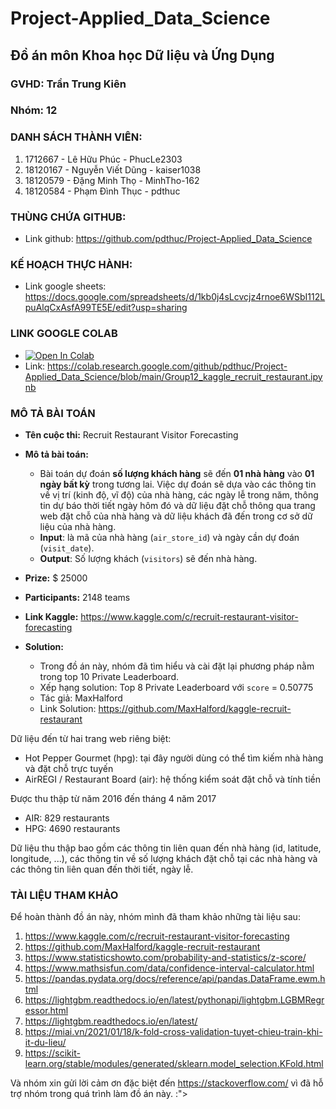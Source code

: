 # Project-Applied_Data_Science
## Đồ án môn Khoa học Dữ liệu và Ứng Dụng
### GVHD: Trần Trung Kiên
### Nhóm: 12
### DANH SÁCH THÀNH VIÊN:
  1. 1712667 - Lê Hữu Phúc - PhucLe2303
  2. 18120167 - Nguyễn Viết Dũng - kaiser1038
  3. 18120579 - Đặng Minh Thọ - MinhTho-162
  4. 18120584 - Phạm Đình Thục - pdthuc

### THÙNG CHỨA GITHUB:
- Link github: https://github.com/pdthuc/Project-Applied_Data_Science

### KẾ HOẠCH THỰC HÀNH:
- Link google sheets: https://docs.google.com/spreadsheets/d/1kb0j4sLcvcjz4rnoe6WSbI112LpuAlqCxAsfA99TE5E/edit?usp=sharing

### LINK GOOGLE COLAB
- [![Open In Colab](https://colab.research.google.com/assets/colab-badge.svg)](https://colab.research.google.com/github/pdthuc/Project-Applied_Data_Science/blob/main/Group12_kaggle_recruit_restaurant.ipynb)
- Link: https://colab.research.google.com/github/pdthuc/Project-Applied_Data_Science/blob/main/Group12_kaggle_recruit_restaurant.ipynb

### MÔ TẢ BÀI TOÁN
- **Tên cuộc thi:** Recruit Restaurant Visitor Forecasting
- **Mô tả bài toán:** 
    - Bài toán dự đoán **số lượng khách hàng** sẽ đến **01 nhà hàng** vào **01 ngày bất kỳ** trong tương lai. Việc dự đoán sẽ dựa vào các thông tin về vị trí (kinh độ, vĩ độ) của nhà hàng, các ngày lễ trong năm, thông tin dự báo thời tiết ngày hôm đó và dữ liệu đặt chỗ thông qua trang web đặt chỗ của nhà hàng và dữ liệu khách đã đến trong cơ sở dữ liệu của nhà hàng.
    - **Input**: là mã của nhà hàng (`air_store_id`) và ngày cần dự đoán (`visit_date`).
    - **Output**: Số lượng khách (`visitors`) sẽ đến nhà hàng.
- **Prize:** $ 25000
- **Participants:** 2148 teams
- **Link Kaggle:** https://www.kaggle.com/c/recruit-restaurant-visitor-forecasting

- **Solution:**
  - Trong đồ án này, nhóm đã tìm hiểu và cài đặt lại phương pháp nằm trong top 10 Private Leaderboard.
  - Xếp hạng solution: Top 8 Private Leaderboard với `score` = 0.50775
  - Tác giả: MaxHalford 
  - Link Solution: https://github.com/MaxHalford/kaggle-recruit-restaurant

Dữ liệu đến từ hai trang web riêng biệt: 
  - Hot Pepper Gourmet (hpg): tại đây người dùng có thể tìm kiếm nhà hàng và đặt chỗ trực tuyến 
  - AirREGI / Restaurant Board (air): hệ thống kiểm soát đặt chỗ và tính tiền
  
Được thu thập từ năm 2016 đến tháng 4 năm 2017 
- AIR: 829 restaurants 
- HPG: 4690 restaurants

Dữ liệu thu thập bao gồm các thông tin liên quan đến nhà hàng (id, latitude, longitude, ...), các thông tin về số lượng khách đặt chỗ tại các nhà hàng và các thông tin liên quan đến thời tiết, ngày lễ.

### TÀI LIỆU THAM KHẢO
Để hoàn thành đồ án này, nhóm mình đã tham khảo những tài liệu sau:
1. https://www.kaggle.com/c/recruit-restaurant-visitor-forecasting
2. https://github.com/MaxHalford/kaggle-recruit-restaurant
3. https://www.statisticshowto.com/probability-and-statistics/z-score/
4. https://www.mathsisfun.com/data/confidence-interval-calculator.html
5. https://pandas.pydata.org/docs/reference/api/pandas.DataFrame.ewm.html
6. https://lightgbm.readthedocs.io/en/latest/pythonapi/lightgbm.LGBMRegressor.html
7.  https://lightgbm.readthedocs.io/en/latest/
8. https://miai.vn/2021/01/18/k-fold-cross-validation-tuyet-chieu-train-khi-it-du-lieu/
9. https://scikit-learn.org/stable/modules/generated/sklearn.model_selection.KFold.html

Và nhóm xin gửi lời cảm ơn đặc biệt đến https://stackoverflow.com/ vì đã hỗ trợ nhóm trong quá trình làm đồ án này. :">
